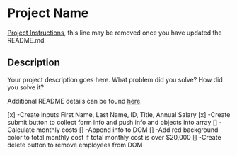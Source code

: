 # Project Name

[Project Instructions](./INSTRUCTIONS.md), this line may be removed once you have updated the README.md

## Description

Your project description goes here. What problem did you solve? How did you solve it?

Additional README details can be found [here](https://github.com/PrimeAcademy/readme-template/blob/master/README.md).


[x] -Create inputs First Name, Last Name, ID, Title, Annual Salary
[x] -Create submit button to collect form info and push info and objects into array
[] -Calculate monthly costs
[] -Append info to DOM
[] -Add red background color to total monthly cost if total monthly cost is over $20,000
[] -Create delete button to remove employees from DOM 